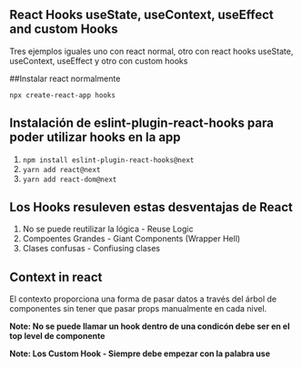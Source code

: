 ## React Hooks useState, useContext, useEffect and custom Hooks

Tres ejemplos iguales uno con react normal, otro con react hooks useState, useContext, useEffect y otro con custom hooks

##Instalar react normalmente

`npx create-react-app hooks`

## Instalación de eslint-plugin-react-hooks para poder utilizar hooks en la app

1. `npm install eslint-plugin-react-hooks@next`
2. `yarn add react@next`
3. `yarn add react-dom@next`

## Los Hooks resuleven estas desventajas de React

1. No se puede reutilizar la lógica - Reuse Logic
2. Compoentes Grandes - Giant Components (Wrapper Hell)
3. Clases confusas - Confiusing clases

## Context in react

El contexto proporciona una forma de pasar datos a través del árbol de componentes sin tener que pasar props manualmente en cada nivel.

**Note: No se puede llamar un hook dentro de una condicón debe ser en el top level de componente**

**Note: Los Custom Hook - Siempre debe empezar con la palabra use**
